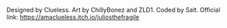 Designed by Clueless.
Art by ChillyBonez and ZLD1.
Coded by Salt.
Official link: https://amaclueless.itch.io/juliosthefragile
